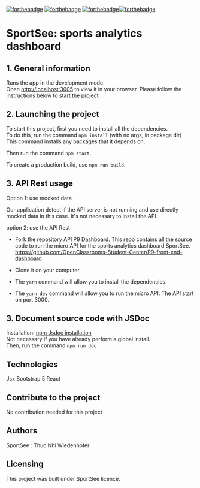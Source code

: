 [![forthebadge](https://forthebadge.com/images/badges/cc-0.svg)](https://forthebadge.com) [![forthebadge](https://forthebadge.com/images/badges/made-with-javascript.svg)](https://forthebadge.com) [![forthebadge](https://forthebadge.com/images/badges/uses-css.svg)](https://forthebadge.com)[![forthebadge](https://forthebadge.com/images/badges/uses-git.svg)](https://forthebadge.com)

# SportSee: sports analytics dashboard

## 1. General information

Runs the app in the development mode.\
Open [http://localhost:3005](http://localhost:3005) to view it in your browser.
Please follow the instructions below to start the project

## 2. Launching the project

To start this project, first you need to install all the dependencies.  
To do this, run the command `npm install` (with no args, in package dir)  
This command installs any packages that it depends on.

Then run the command `npm start`.

To create a production build, use `npm run build`.

## 3. API Rest usage

Option 1: use mocked data

Our application detect if the API server is not running and use directly mocked data in this case. It's not necessary to install the API.

option 2: use the API Rest

- Fork the repository API P9 Dashboard. This repo contains all the source code to run the micro API for the sports analytics dashboard SportSee.
  https://github.com/OpenClassrooms-Student-Center/P9-front-end-dashboard

- Clone it on your computer.

- The `yarn` command will allow you to install the dependencies.

- The `yarn dev` command will allow you to run the micro API. The API start on port 3000.

## 3. Document source code with JSDoc

Installation: [npm Jsdoc installation](https://www.npmjs.com/package/jsdoc)  
Not necessary if you have already perform a global install.  
Then, run the command `npm run doc`

## Technologies

Jsx
Bootstrap 5
React

## Contribute to the project

No contribution needed for this project

## Authors

SportSee : Thuc Nhi Wiedenhofer

## Licensing

This project was built under SportSee licence.
